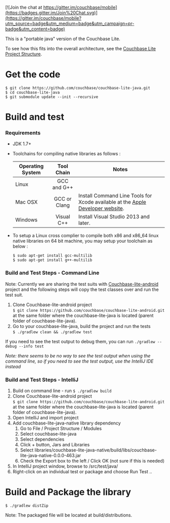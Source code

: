 [![Join the chat at https://gitter.im/couchbase/mobile](https://badges.gitter.im/Join%20Chat.svg)](https://gitter.im/couchbase/mobile?utm_source=badge&utm_medium=badge&utm_campaign=pr-badge&utm_content=badge)

This is a "portable java" version of the Couchbase Lite.  

To see how this fits into the overall architecture, see the [Couchbase Lite Project Structure](https://github.com/couchbase/couchbase-lite-android/wiki/Project-structure).

# Get the code
```
$ git clone https://github.com/couchbase/couchbase-lite-java.git
$ cd couchbase-lite-java
$ git submodule update --init --recursive
```

# Build and test

### Requirements

* JDK 1.7+

* Toolchains for compiling native libraries as follows :

	| Operating System | Tool Chain       | Notes
	| ---------------- |:----------------:|-------------
	| Linux            | GCC and G++      |
	| Mac OSX          | GCC or Clang     | Install Command Line Tools for Xcode available at the [Apple Developer website](https://developer.apple.com/downloads). 
	| Windows          | Visual C++      | Install Visual Studio 2013 and later.

* To setup a Linux cross complier to compile both x86 and x86_64 linux native libraries on 64 bit machine, you may setup your toolchain as below :

	```
	$ sudo apt-get install gcc-multilib
	$ sudo apt-get install g++-multilib
	``` 

### Build and Test Steps - Command Line

Note: Currently we are sharing the test suits with [Couchbase-lite-android](https://github.com/couchbase/couchbase-lite-android.git) project and the following steps will copy the test classes over and run the test suit.

1. Clone Couchbase-lite-android project<br>`$ git clone https://github.com/couchbase/couchbase-lite-android.git` at the same folder where the couchbase-lite-java is located (parent folder of couchbase-lite-java).
1. Go to your couchbase-lite-java, build the project and run the tests<br>`$ ./gradlew clean && ./gradlew test`

If you need to see the test output to debug them, you can run `./gradlew --debug --info test`

*Note: there seems to be no way to see the test output when using the command line, so if you need to see the test output, use the IntelliJ IDE instead*

### Build and Test Steps - IntelliJ

1. Build on command line - run `$ ./gradlew build`
1. Clone Couchbase-lite-android project<br>`$ git clone https://github.com/couchbase/couchbase-lite-android.git` at the same folder where the couchbase-lite-java is located (parent folder of couchbase-lite-java).
1. Open IntelliJ and import project
1. Add couchbase-lite-java-native library dependency
    1. Go to File / Project Structure / Modules
    1. Select couchbase-lite-java
    1. Select dependencies
    1. Click + button, Jars and Libraries
    1. Select libraries/couchbase-lite-java-native/build/libs/couchbase-lite-java-native-0.0.0-463.jar
    1. Check the Export box to the left / Click OK (not sure if this is needed)
1. In IntelliJ project window, browse to /src/test/java/
1. Right-click on an individual test or package and choose Run Test ..

# Build and Package the library

```
$ ./gradlew distZip
```
Note: The packaged file will be located at build/distributions.




